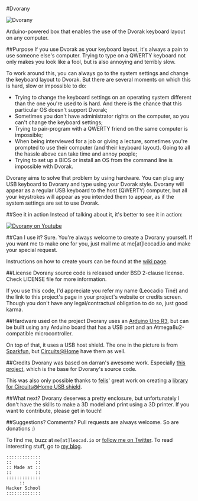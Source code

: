 #Dvorany

![Dvorany](https://dl.dropboxusercontent.com/u/5135185/blog/Dvorany.JPG)

Arduino-powered box that enables the use of the Dvorak keyboard layout on any computer.

##Purpose
If you use Dvorak as your keyboard layout, it's always a pain to use someone else's computer. Trying to type on a QWERTY keyboard not only makes you look like a fool, but is also annoying and terribly slow.

To work around this, you can always go to the system settings and change the keyboard layout to Dvorak. But there are several moments on which this is hard, slow or impossible to do:

* Trying to change the keyboard settings on an operating system different than the one you're used to is hard. And there is the chance that this particular OS doesn't support Dvorak;
* Sometimes you don't have administrator rights on the computer, so you can't change the keyboard settings;
* Trying to pair-program with a QWERTY friend on the same computer is impossible;
* When being interviewed for a job or giving a lecture, sometimes you're prompted to use their computer (and their keyboard layout). Going to all the hassle above can take time and annoy people;
* Trying to set up a BIOS or install an OS from the command line is impossible with Dvorak.

Dvorany aims to solve that problem by using hardware. You can plug any USB keyboard to Dvorany and type using your Dvorak style. Dvorany will appear as a regular USB keyboard to the host (QWERTY) computer, but all your keystrokes will appear as you intended them to appear, as if the system settings are set to use Dvorak.

##See it in action
Instead of talking about it, it's better to see it in action:

<a href="http://youtu.be/hPwisj-K4pg">![Dvorany on Youtube](https://dl.dropboxusercontent.com/u/5135185/blog/dvorany-video.png)</a>

##Can I use it?
Sure. You're always welcome to create a Dvorany yourself. If you want me to make one for you, just mail me at me[at]leocad.io and make your special request.

Instructions on how to create yours can be found at the [wiki page](https://github.com/leocadiotine/Dvorany/wiki/How-to-create-your-Dvorany).

##License
Dvorany source code is released under BSD 2-clause license. Check LICENSE file for more information.

If you use this code, I'd appreciate you refer my name (Leocadio Tiné) and the link to this project's page in your project's website or credits screen. Though you don't have any legal/contractual obligation to do so, just good karma.

##Hardware used on the project
Dvorany uses an [Arduino Uno R3](http://arduino.cc/en/Main/arduinoBoardUno), but can be built using any Arduino board that has a USB port and an Atmega8u2-compatible microcontroller.

On top of that, it uses a USB host shield. The one in the picture is from [Sparkfun](https://www.sparkfun.com/products/9947), but [Circuits@Home](http://www.circuitsathome.com/products-page/arduino-shields/usb-host-shield-2-0-for-arduino) have them as well.

##Credits
Dvorany was based on darran's awesome work. Especially [this project](http://hunt.net.nz/users/darran/weblog/c6f35/), which is the base for Dvorany's source code.

This was also only possible thanks to [felis](https://github.com/felis)' great work on creating a [library for Circuits@Home USB shield](https://github.com/felis/USB_Host_Shield/).

##What next?
Dvorany deserves a pretty enclosure, but unfortunately I don't have the skills to make a 3D model and print using a 3D printer. If you want to contribute, please get in touch!

##Suggestions? Comments?
Pull requests are always welcome. So are donations :)

To find me, buzz at `me[at]leocad.io` or [follow me on Twitter](http://www.twitter.com/leocadiotine). To read interesting stuff, go to [my blog](http://blog.leocad.io).

~~~~
:::::::::::::
::         ::
:: Made at ::
::         ::
:::::::::::::
     ::
Hacker School
:::::::::::::
~~~~